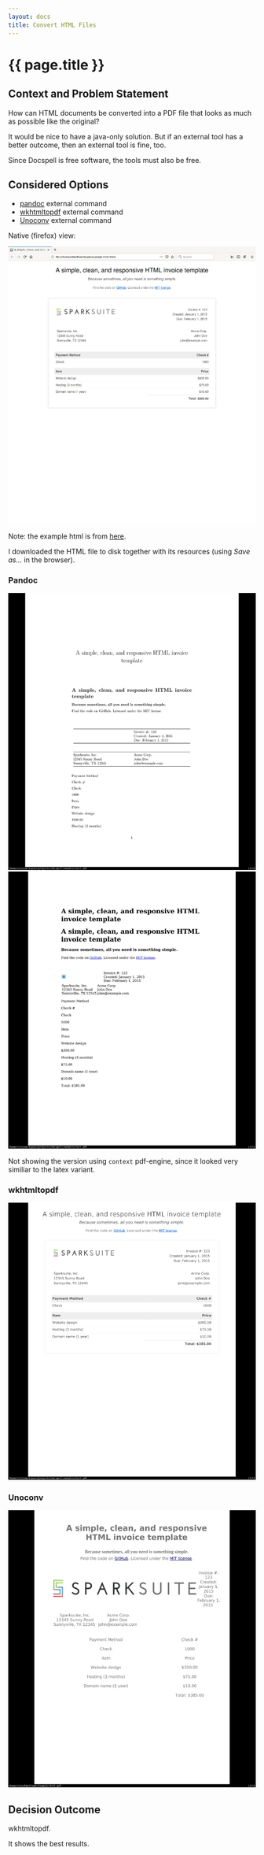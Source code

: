 ```yaml
---
layout: docs
title: Convert HTML Files
---
```


# {{ page.title }}

## Context and Problem Statement

How can HTML documents be converted into a PDF file that looks as much
as possible like the original?

It would be nice to have a java-only solution. But if an external tool
has a better outcome, then an external tool is fine, too.

Since Docspell is free software, the tools must also be free.


## Considered Options

* [pandoc](https://pandoc.org/) external command
* [wkhtmltopdf](https://wkhtmltopdf.org/) external command
* [Unoconv](https://github.com/unoconv/unoconv) external command

Native (firefox) view:

<div class="thumbnail">
  <img src="./img/example-html-native.jpg" title="Native view of an HTML example file">
</div>

Note: the example html is from
[here](https://www.sparksuite.com/open-source/invoice.html).

I downloaded the HTML file to disk together with its resources (using
*Save as...* in the browser).


### Pandoc

<div class="thumbnail">
  <img src="./img/example-html-pandoc-latex.jpg" title="Pandoc (Latex) HTML->PDF">
</div>

<div class="thumbnail">
  <img src="./img/example-html-pandoc-html.jpg" title="Pandoc (html) HTML->PDF">
</div>

Not showing the version using `context` pdf-engine, since it looked
very similiar to the latex variant.


### wkhtmltopdf

<div class="thumbnail">
  <img src="./img/example-html-wkhtmltopdf.jpg" title="wkhtmltopdf HTML->PDF">
</div>


### Unoconv


<div class="thumbnail">
  <img src="./img/example-html-unoconv.jpg" title="Unoconv HTML->PDF">
</div>


## Decision Outcome

wkhtmltopdf.

It shows the best results.
